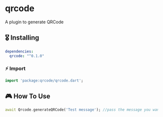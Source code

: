 # qrcode

A plugin to generate QRCode

## 🎖 Installing

```yaml
dependencies:
  qrcode: "^0.1.0"
```

### ⚡️ Import

```dart
import 'package:qrcode/qrcode.dart';
```

## 🎮 How To Use

```dart
await Qrcode.generateQRCode('Test message'); //pass the message you want in the QRCode
```